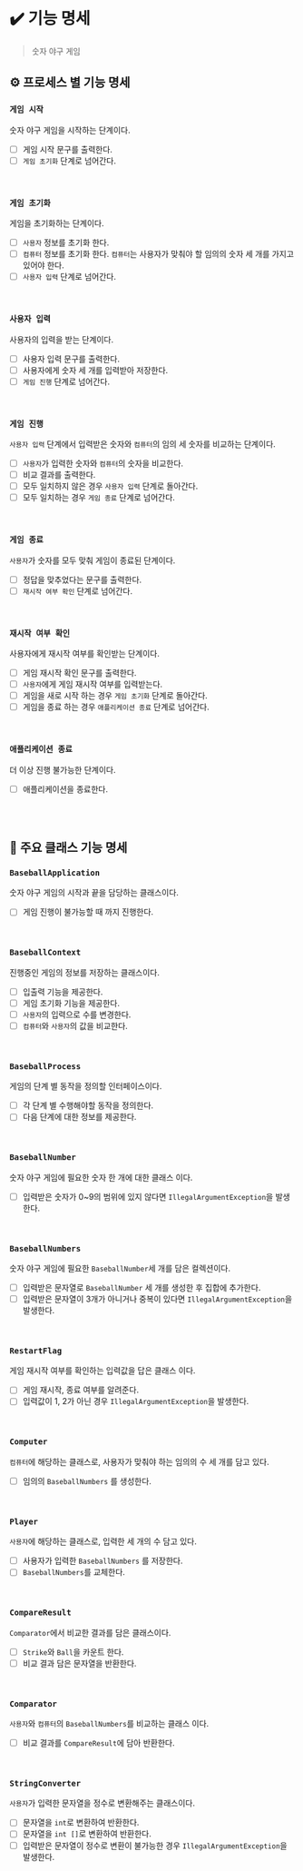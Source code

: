 # ✔️ 기능 명세
> 숫자 야구 게임

## ⚙️ 프로세스 별 기능 명세
### `게임 시작`
숫자 야구 게임을 시작하는 단계이다.
- [ ] 게임 시작 문구를 출력한다.
- [ ] `게임 초기화` 단계로 넘어간다.

<br>

### `게임 초기화`
게임을 초기화하는 단계이다.
- [ ] `사용자` 정보를 초기화 한다.
- [ ] `컴퓨터` 정보를 초기화 한다. `컴퓨터`는 사용자가 맞춰야 할 임의의 숫자 세 개를 가지고 있어야 한다. 
- [ ] `사용자 입력` 단계로 넘어간다.

<br>

### `사용자 입력`
사용자의 입력을 받는 단계이다.
- [ ] 사용자 입력 문구를 출력한다.
- [ ] 사용자에게 숫자 세 개를 입력받아 저장한다.
- [ ] `게임 진행` 단계로 넘어간다.

<br>

### `게임 진행`
`사용자 입력` 단계에서 입력받은 숫자와 `컴퓨터`의 임의 세 숫자를 비교하는 단계이다.
- [ ] `사용자`가 입력한 숫자와 `컴퓨터`의 숫자을 비교한다.
- [ ] 비교 결과를 출력한다.
- [ ] 모두 일치하지 않은 경우 `사용자 입력` 단계로 돌아간다.
- [ ] 모두 일치하는 경우 `게임 종료` 단계로 넘어간다.

<br>

### `게임 종료`
`사용자`가 숫자를 모두 맞춰 게임이 종료된 단계이다.
- [ ] 정답을 맞추었다는 문구를 출력한다.
- [ ] `재시작 여부 확인` 단계로 넘어간다.

<br>

### `재시작 여부 확인`
사용자에게 재시작 여부를 확인받는 단계이다.
- [ ] 게임 재시작 확인 문구를 출력한다.
- [ ] `사용자`에게 게임 재시작 여부를 입력받는다.
- [ ] 게임을 새로 시작 하는 경우 `게임 초기화` 단계로 돌아간다.
- [ ] 게임을 종료 하는 경우 `애플리케이션 종료` 단계로 넘어간다.

<br>

### `애플리케이션 종료`
더 이상 진행 불가능한 단계이다.
- [ ] 애플리케이션을 종료한다.

<br><br>

## 👥 주요 클래스 기능 명세

### `BaseballApplication`
숫자 야구 게임의 시작과 끝을 담당하는 클래스이다.
- [ ] 게임 진행이 불가능할 때 까지 진행한다.

<br>

### `BaseballContext`
진행중인 게임의 정보를 저장하는 클래스이다.
- [ ] 입출력 기능을 제공한다.
- [ ] 게임 초기화 기능을 제공한다.
- [ ] `사용자`의 입력으로 수를 변경한다.
- [ ] `컴퓨터`와 `사용자`의 값을 비교한다.

<br>

### `BaseballProcess`
게임의 단계 별 동작을 정의할 인터페이스이다.
- [ ] 각 단계 별 수행해야할 동작을 정의한다.
- [ ] 다음 단계에 대한 정보를 제공한다.

<br>

### `BaseballNumber`
숫자 야구 게임에 필요한 숫자 한 개에 대한 클래스 이다.
- [ ] 입력받은 숫자가 0~9의 범위에 있지 않다면  `IllegalArgumentException`을 발생한다.

<br>

### `BaseballNumbers`
숫자 야구 게임에 필요한 `BaseballNumber`세 개를 담은 컬렉션이다.
- [ ] 입력받은 문자열로 `BaseballNumber` 세 개를 생성한 후 집합에 추가한다.
- [ ] 입력받은 문자열이 3개가 아니거나 중복이 있다면 `IllegalArgumentException`을 발생한다.

<br>

### `RestartFlag`
게임 재시작 여부를 확인하는 입력값을 답은 클래스 이다.
- [ ] 게임 재시작, 종료 여부를 알려준다.
- [ ] 입력값이 1, 2가 아닌 경우 `IllegalArgumentException`을 발생한다.

<br>

### `Computer`
`컴퓨터`에 해당하는 클래스로, 사용자가 맞춰야 하는 임의의 수 세 개를 담고 있다.
- [ ] 임의의 `BaseballNumbers` 를 생성한다.

<br>

### `Player`
`사용자`에 해당하는 클래스로, 입력한 세 개의 수 담고 있다.
- [ ] 사용자가 입력한 `BaseballNumbers` 를 저장한다.
- [ ] `BaseballNumbers`를 교체한다.

<br>

### `CompareResult`
`Comparator`에서 비교한 결과를 담은 클래스이다.
- [ ] `Strike`와 `Ball`을 카운트 한다.
- [ ] 비교 결과 담은 문자열을 반환한다.

<br>

### `Comparator`
`사용자`와 `컴퓨터`의 `BaseballNumbers`를 비교하는 클래스 이다.
- [ ] 비교 결과를 `CompareResult`에 담아 반환한다.

<br>

### `StringConverter`
`사용자`가 입력한 문자열을 정수로 변환해주는 클래스이다.
- [ ] 문자열을 `int`로 변환하여 반환한다.
- [ ] 문자열을 `int []`로 변환하여 반환한다. 
- [ ] 입력받은 문자열이 정수로 변환이 불가능한 경우 `IllegalArgumentException`을 발생한다.

<br>
